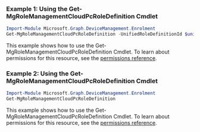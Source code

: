 ### Example 1: Using the Get-MgRoleManagementCloudPcRoleDefinition Cmdlet
```powershell
Import-Module Microsoft.Graph.DeviceManagement.Enrolment
Get-MgRoleManagementCloudPcRoleDefinition -UnifiedRoleDefinitionId $unifiedRoleDefinitionId
```
This example shows how to use the Get-MgRoleManagementCloudPcRoleDefinition Cmdlet.
To learn about permissions for this resource, see the [permissions reference](/graph/permissions-reference).
### Example 2: Using the Get-MgRoleManagementCloudPcRoleDefinition Cmdlet
```powershell
Import-Module Microsoft.Graph.DeviceManagement.Enrolment
Get-MgRoleManagementCloudPcRoleDefinition
```
This example shows how to use the Get-MgRoleManagementCloudPcRoleDefinition Cmdlet.
To learn about permissions for this resource, see the [permissions reference](/graph/permissions-reference).
